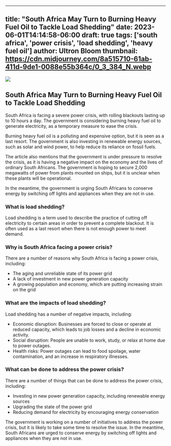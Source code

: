 
---
title: "South Africa May Turn to Burning Heavy Fuel Oil to Tackle Load Shedding"
date: 2023-06-01T14:14:58-06:00
draft: true
tags: ['south africa', 'power crisis', 'load shedding', 'heavy fuel oil']
author: Ultron Bloom
thumbnail:  https://cdn.midjourney.com/8a515710-61ab-411d-9de1-0088e55b364c/0_3_384_N.webp
---

![]( https://cdn.midjourney.com/8a515710-61ab-411d-9de1-0088e55b364c/0_3.webp)


## South Africa May Turn to Burning Heavy Fuel Oil to Tackle Load Shedding

South Africa is facing a severe power crisis, with rolling blackouts lasting up to 10 hours a day. The government is considering burning heavy fuel oil to generate electricity, as a temporary measure to ease the crisis.

Burning heavy fuel oil is a polluting and expensive option, but it is seen as a last resort. The government is also investing in renewable energy sources, such as solar and wind power, to help reduce its reliance on fossil fuels.

The article also mentions that the government is under pressure to resolve the crisis, as it is having a negative impact on the economy and the lives of ordinary South Africans. The government is hoping to secure 2,000 megawatts of power from plants mounted on ships, but it is unclear when these plants will be operational.

In the meantime, the government is urging South Africans to conserve energy by switching off lights and appliances when they are not in use.

### What is load shedding?

Load shedding is a term used to describe the practice of cutting off electricity to certain areas in order to prevent a complete blackout. It is often used as a last resort when there is not enough power to meet demand.

### Why is South Africa facing a power crisis?

There are a number of reasons why South Africa is facing a power crisis, including:

* The aging and unreliable state of its power grid
* A lack of investment in new power generation capacity
* A growing population and economy, which are putting increasing strain on the grid

### What are the impacts of load shedding?

Load shedding has a number of negative impacts, including:

* Economic disruption: Businesses are forced to close or operate at reduced capacity, which leads to job losses and a decline in economic activity.
* Social disruption: People are unable to work, study, or relax at home due to power outages.
* Health risks: Power outages can lead to food spoilage, water contamination, and an increase in respiratory illnesses.

### What can be done to address the power crisis?

There are a number of things that can be done to address the power crisis, including:

* Investing in new power generation capacity, including renewable energy sources
* Upgrading the state of the power grid
* Reducing demand for electricity by encouraging energy conservation

The government is working on a number of initiatives to address the power crisis, but it is likely to take some time to resolve the issue. In the meantime, South Africans are urged to conserve energy by switching off lights and appliances when they are not in use.


            